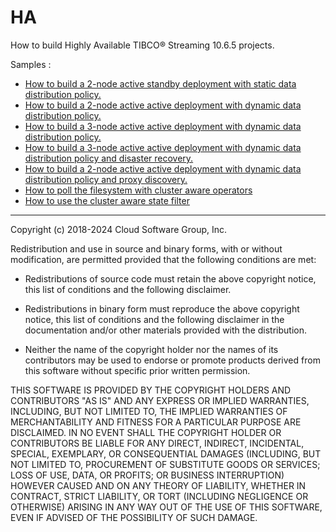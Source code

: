 # HA

How to build Highly Available TIBCO&reg; Streaming 10.6.5 projects.

Samples :

* [How to build a 2-node active standby deployment with static data distribution policy.](as-2node/README.md)
* [How to build a 2-node active active deployment with dynamic data distribution policy.](aa-2node/README.md)
* [How to build a 3-node active active deployment with dynamic data distribution policy.](aa-3node/README.md)
* [How to build a 3-node active active deployment with dynamic data distribution policy and disaster recovery.](aa-3node-dr/README.md)
* [How to build a 2-node active active deployment with dynamic data distribution policy and proxy discovery.](pd-2node/README.md)
* [How to poll the filesystem with cluster aware operators](ca-polling/README.md)
* [How to use the cluster aware state filter](ca-statefilter/README.md)

---
Copyright (c) 2018-2024 Cloud Software Group, Inc.

Redistribution and use in source and binary forms, with or without
modification, are permitted provided that the following conditions are met:

* Redistributions of source code must retain the above copyright notice, this
  list of conditions and the following disclaimer.

* Redistributions in binary form must reproduce the above copyright notice,
  this list of conditions and the following disclaimer in the documentation
  and/or other materials provided with the distribution.

* Neither the name of the copyright holder nor the names of its
  contributors may be used to endorse or promote products derived from
  this software without specific prior written permission.

THIS SOFTWARE IS PROVIDED BY THE COPYRIGHT HOLDERS AND CONTRIBUTORS "AS IS"
AND ANY EXPRESS OR IMPLIED WARRANTIES, INCLUDING, BUT NOT LIMITED TO, THE
IMPLIED WARRANTIES OF MERCHANTABILITY AND FITNESS FOR A PARTICULAR PURPOSE ARE
DISCLAIMED. IN NO EVENT SHALL THE COPYRIGHT HOLDER OR CONTRIBUTORS BE LIABLE
FOR ANY DIRECT, INDIRECT, INCIDENTAL, SPECIAL, EXEMPLARY, OR CONSEQUENTIAL
DAMAGES (INCLUDING, BUT NOT LIMITED TO, PROCUREMENT OF SUBSTITUTE GOODS OR
SERVICES; LOSS OF USE, DATA, OR PROFITS; OR BUSINESS INTERRUPTION) HOWEVER
CAUSED AND ON ANY THEORY OF LIABILITY, WHETHER IN CONTRACT, STRICT LIABILITY,
OR TORT (INCLUDING NEGLIGENCE OR OTHERWISE) ARISING IN ANY WAY OUT OF THE USE
OF THIS SOFTWARE, EVEN IF ADVISED OF THE POSSIBILITY OF SUCH DAMAGE.
